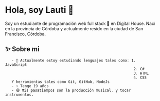 # Hola, soy Lauti 👋                                                                    
Soy un estudiante de programación web full stack 🚀 en Digital House. Nací en la provincia de Córdoba y actualmente resido en la ciudad de San Francisco, Córdoba.

## ✨ Sobre mi
       - 🌱 Actualmente estoy estudiando lenguajes tales como: 1. JavaScript
                                                               2. C#
                                                               3. HTML
                                                               4. CSS
       Y herramientas tales como Git, GitHub, NodeJs
       - ⚡ Tengo 19 años
       - 😄 Mis pasatiempos son la producción musical, y tocar instrumentos.
